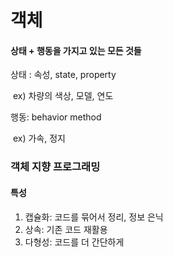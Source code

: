 # 객체

#### 상태 + 행동을 가지고 있는 모든 것들

상태 :  속성, state, property

​	ex) 차량의 색상, 모델, 연도

행동: behavior method

​	ex) 가속, 정지



### 객체 지향 프로그래밍

#### 특성

1. 캡슐화: 코드를 묶어서 정리, 정보 은닉
2. 상속: 기존 코드 재활용
3. 다형성: 코드를 더 간단하게